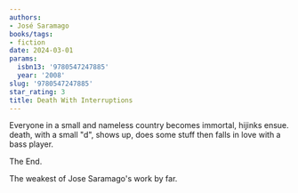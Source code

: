 ```yaml
---
authors:
- José Saramago
books/tags:
- fiction
date: 2024-03-01
params:
  isbn13: '9780547247885'
  year: '2008'
slug: '9780547247885'
star_rating: 3
title: Death With Interruptions
---
```


Everyone in a small and nameless country becomes immortal, hijinks ensue. death, with a small "d", shows up, does some stuff then falls in love with a bass player.

The End.

The weakest of Jose Saramago's work by far.

<!--more-->